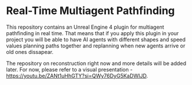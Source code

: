 # Real-Time Multiagent Pathfinding
This repository contains an Unreal Engine 4 plugin for multiagent pathfinding in real time. 
That means that if you apply this plugin in your project you will be able to have AI agents with different shapes 
and speed values planning paths together and replanning when new agents arrive or old ones dissapear.

The repository on reconstruction right now and more details will be added later.
For now, please refer to a visual presentation - https://youtu.be/ZANt1uHhGTY?si=QWy76DyG5KaDWIJD.
